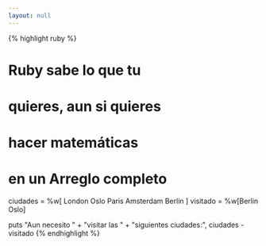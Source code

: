 ```yaml
---
layout: null
---
```


{% highlight ruby %}
# Ruby sabe lo que tu
# quieres, aun si quieres
# hacer matemáticas
# en un Arreglo completo
ciudades = %w[ London
              Oslo
              Paris
              Amsterdam
              Berlin ]
visitado = %w[Berlin Oslo]

puts "Aun necesito " +
     "visitar las " +
     "siguientes ciudades:",
     ciudades - visitado
{% endhighlight %}

